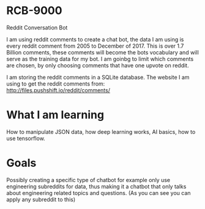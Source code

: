 # RCB-9000
Reddit Conversation Bot

I am using reddit comments to create a chat bot, the data I am using is every reddit comment from 2005 to December of 2017.
This is over 1.7 Billion comments, these comments will become the bots vocabulary and will serve as the training data for my bot. I am goinbg to limit which comments are chosen, by only choosing comments that have one upvote on reddit. 

I am storing the reddit comments in a SQLite database.
The website I am using to get the reddit comments from: http://files.pushshift.io/reddit/comments/

# What I am learning
How to manipulate JSON data, how deep learning works, AI basics, how to use tensorflow.

# Goals
Possibly creating a specific type of chatbot for example only use engineering subreddits for data, thus making it a chatbot that only talks about engineering related topics and questions. (As you can see you can apply any subreddit to this)
